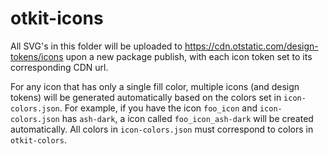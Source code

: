 # otkit-icons
All SVG's in this folder will be uploaded to https://cdn.otstatic.com/design-tokens/icons upon a new package publish, with each icon token set to its corresponding CDN url.

For any icon that has only a single fill color, multiple icons (and design tokens) will be generated automatically based on the colors set in `icon-colors.json`.  For example, if you have the icon `foo_icon` and `icon-colors.json` has `ash-dark`, a icon called `foo_icon_ash-dark` will be created automatically.  All colors in `icon-colors.json` must correspond to colors in `otkit-colors`.  